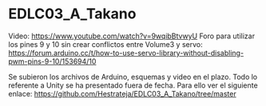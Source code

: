 # EDLC03_A_Takano
Video: https://www.youtube.com/watch?v=9wqibBtvwyU
Foro para utilizar los pines 9 y 10 sin crear conflictos entre Volume3 y servo: https://forum.arduino.cc/t/how-to-use-servo-library-without-disabling-pwm-pins-9-10/153694/10


Se subieron los archivos de Arduino, esquemas y video en el plazo. Todo lo referente a Unity se ha presentado fuera de fecha. Para ello ver el siguiente enlace: https://github.com/Hestrateja/EDLC03_A_Takano/tree/master
